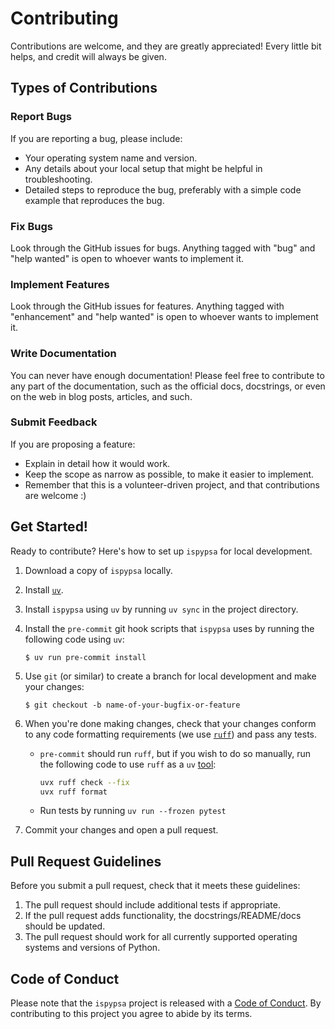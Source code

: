 # Contributing

Contributions are welcome, and they are greatly appreciated! Every little bit
helps, and credit will always be given.

## Types of Contributions

### Report Bugs

If you are reporting a bug, please include:

* Your operating system name and version.
* Any details about your local setup that might be helpful in troubleshooting.
* Detailed steps to reproduce the bug, preferably with a simple code example that reproduces the bug.

### Fix Bugs

Look through the GitHub issues for bugs. Anything tagged with "bug" and "help
wanted" is open to whoever wants to implement it.

### Implement Features

Look through the GitHub issues for features. Anything tagged with "enhancement"
and "help wanted" is open to whoever wants to implement it.

### Write Documentation

You can never have enough documentation! Please feel free to contribute to any
part of the documentation, such as the official docs, docstrings, or even
on the web in blog posts, articles, and such.

### Submit Feedback

If you are proposing a feature:

* Explain in detail how it would work.
* Keep the scope as narrow as possible, to make it easier to implement.
* Remember that this is a volunteer-driven project, and that contributions
  are welcome :)

## Get Started!

Ready to contribute? Here's how to set up `ispypsa` for local development.

1. Download a copy of `ispypsa` locally.
2. Install [`uv`](https://github.com/astral-sh/uv).
3. Install `ispypsa` using `uv` by running `uv sync` in the project directory.
4. Install the `pre-commit` git hook scripts that `ispypsa` uses by running the following code using `uv`:

      ```console
      $ uv run pre-commit install
      ```

5. Use `git` (or similar) to create a branch for local development and make your changes:

    ```console
    $ git checkout -b name-of-your-bugfix-or-feature
    ```

6. When you're done making changes, check that your changes conform to any code formatting requirements (we use [`ruff`](https://github.com/astral-sh/ruff)) and pass any tests.
    - `pre-commit` should run `ruff`, but if you wish to do so manually, run the following code to use `ruff` as a `uv` [tool](https://docs.astral.sh/uv/concepts/tools/):

      ```bash
      uvx ruff check --fix
      uvx ruff format
      ```

    - Run tests by running `uv run --frozen pytest`

7. Commit your changes and open a pull request.

## Pull Request Guidelines

Before you submit a pull request, check that it meets these guidelines:

1. The pull request should include additional tests if appropriate.
2. If the pull request adds functionality, the docstrings/README/docs should be updated.
3. The pull request should work for all currently supported operating systems and versions of Python.

## Code of Conduct

Please note that the `ispypsa` project is released with a
[Code of Conduct](CONDUCT.md). By contributing to this project you agree to abide by its terms.
